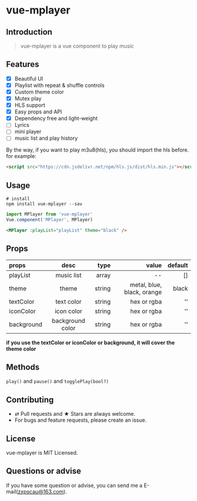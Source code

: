 # vue-mplayer

## Introduction

> vue-mplayer is a vue component to play music

## Features

-   [x] Beautiful UI
-   [x] Playlist with repeat & shuffle controls
-   [x] Custom theme color
-   [x] Mutex play
-   [x] HLS support
-   [x] Easy props and API
-   [x] Dependency free and light-weight
-   [ ] Lyrics
-   [ ] mini player
-   [ ] music list and play history

By the way, if you want to play m3u8(hls), you should import the hls before. for example:

```html
<script src="https://cdn.jsdelivr.net/npm/hls.js/dist/hls.min.js"></script>
```

## Usage

```
# install
npm install vue-mplayer --sav
```

```js
import MPlayer from 'vue-mplayer'
Vue.component('MPlayer', MPlayer)
```

```html
<MPlayer :playList="playList" theme="black" />
```

## Props

| props      |       desc       |   type |                      value | default |
| :--------- | :--------------: | -----: | -------------------------: | ------: |
| playList   |    music list    |  array |                         -- |      [] |
| theme      |      theme       | string | metal, blue, black, orange |   black |
| textColor  |    text color    | string |                hex or rgba |      '' |
| iconColor  |    icon color    | string |                hex or rgba |      '' |
| background | background color | string |                hex or rgba |      '' |

**if you use the textColor or iconColor or background, it will cover the theme color**

## Methods

`play()` and `pause()` and `togglePlay(bool?)`

## Contributing

-   ⇄ Pull requests and ★ Stars are always welcome.
-   For bugs and feature requests, please create an issue.

## License

vue-mplayer is MIT Licensed.

## Questions or advise

If you have some question or advise, you can send me a E-mail(zxpscau@163.com).
